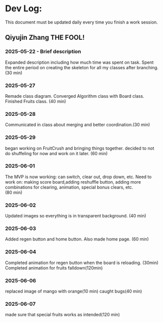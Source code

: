 # Dev Log:

This document must be updated daily every time you finish a work session.

## Qiyujin Zhang THE FOOL!

### 2025-05-22 - Brief description
Expanded description including how much time was spent on task.
Spent the entire period on creating the skeleton for all my classes after branching.  (30 min)

### 2025-05-27
Remade class diagram. Converged Algorithm class with Board class. 
Finished Fruits class. (40 min)

### 2025-05-28
Communicated in class about merging and better coordination.(30 min)

### 2025-05-29
began working on FruitCrush and bringing things together. decided to not do shuffeling for now and work on it later. (60 min)


### 2025-06-01
The MVP is now working: can switch, clear out, drop down, etc. 
Need to work on: making score board,adding reshuffle button, adding more combinations for clearing, animation, special bonus clears, etc. \
(80 min)

### 2025-06-02
Updated images so everything is in transparent background. 
(40 min)

### 2025-06-03
Added regen button and home button. Also made home page. 
(60 min)

### 2025-06-04
Completed animation for regen button when the board is reloading. (30min)
Completed animation for fruits falldown(120min)

### 2025-06-06
replaced image of mango with orange(10 min)
caught bugs(40 min)

### 2025-06-07
made sure that special fruits works as intended(120 min)
